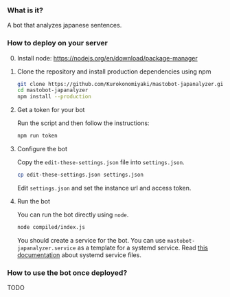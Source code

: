 ### What is it?

A bot that analyzes japanese sentences.

### How to deploy on your server

0. Install node: https://nodejs.org/en/download/package-manager

1. Clone the repository and install production dependencies using npm

    ```bash
    git clone https://github.com/Kurokonomiyaki/mastobot-japanalyzer.git
    cd mastobot-japanalyzer
    npm install --production
    ```

2. Get a token for your bot

    Run the script and then follow the instructions:
    ```bash
    npm run token
    ```

3. Configure the bot

    Copy the `edit-these-settings.json` file into `settings.json`.

    ```bash
    cp edit-these-settings.json settings.json
    ```

    Edit `settings.json` and set the instance url and access token.

4. Run the bot

    You can run the bot directly using `node`.

    ```bash
    node compiled/index.js
    ```

    You should create a service for the bot. You can use `mastobot-japanalyzer.service` as a template for a systemd service.
    Read [this documentation](https://access.redhat.com/documentation/en-us/red_hat_enterprise_linux/7/html/system_administrators_guide/sect-managing_services_with_systemd-unit_files) about systemd service files.

### How to use the bot once deployed?

TODO